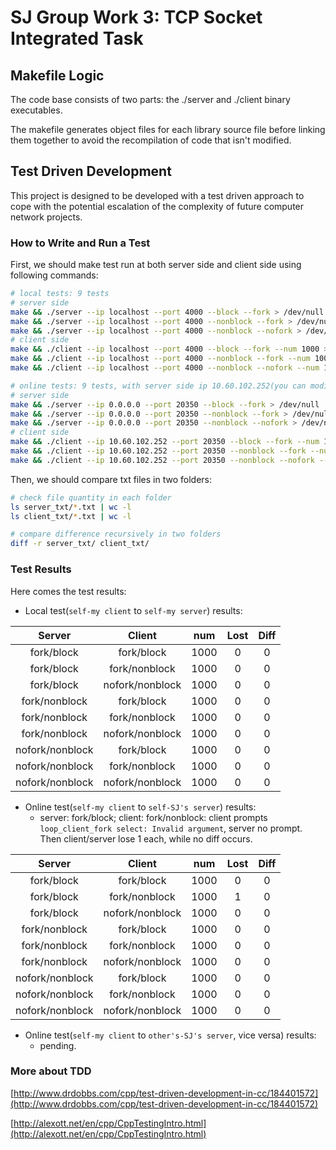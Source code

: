 # SJ Group Work 3: TCP Socket Integrated Task

## Makefile Logic

The code base consists of two parts: the ./server and ./client binary executables.

The makefile generates object files for each library source file before linking them together to avoid the recompilation of code that isn't modified.

## Test Driven Development

This project is designed to be developed with a test driven approach to cope with the potential escalation of the complexity of future computer network projects.

### How to Write and Run a Test

First, we should make test run at both server side and client side using following commands:

```bash
# local tests: 9 tests
# server side
make && ./server --ip localhost --port 4000 --block --fork > /dev/null
make && ./server --ip localhost --port 4000 --nonblock --fork > /dev/null
make && ./server --ip localhost --port 4000 --nonblock --nofork > /dev/null
# client side
make && ./client --ip localhost --port 4000 --block --fork --num 1000 > /dev/null
make && ./client --ip localhost --port 4000 --nonblock --fork --num 1000 > /dev/null
make && ./client --ip localhost --port 4000 --nonblock --nofork --num 1000 > /dev/null

# online tests: 9 tests, with server side ip 10.60.102.252(you can modify it)
# server side
make && ./server --ip 0.0.0.0 --port 20350 --block --fork > /dev/null
make && ./server --ip 0.0.0.0 --port 20350 --nonblock --fork > /dev/null
make && ./server --ip 0.0.0.0 --port 20350 --nonblock --nofork > /dev/null
# client side
make && ./client --ip 10.60.102.252 --port 20350 --block --fork --num 1000 > /dev/null
make && ./client --ip 10.60.102.252 --port 20350 --nonblock --fork --num 1000 > /dev/null
make && ./client --ip 10.60.102.252 --port 20350 --nonblock --nofork --num 1000 > /dev/null
```

Then, we should compare txt files in two folders:

```bash
# check file quantity in each folder
ls server_txt/*.txt | wc -l
ls client_txt/*.txt | wc -l

# compare difference recursively in two folders
diff -r server_txt/ client_txt/
```

### Test Results

Here comes the test results:

* Local test(`self-my client` to `self-my server`) results:

| Server | Client | num | Lost | Diff |
|:------:|:------:|:------:|:------:|:------:|
|fork/block| fork/block | 1000 | 0 | 0 |
|fork/block| fork/nonblock | 1000 | 0 | 0 |
|fork/block| nofork/nonblock | 1000 | 0 | 0 |
|fork/nonblock| fork/block | 1000 | 0 | 0 |
|fork/nonblock| fork/nonblock | 1000 | 0 | 0 |
|fork/nonblock| nofork/nonblock | 1000 | 0 | 0 |
|nofork/nonblock| fork/block | 1000 | 0 | 0 |
|nofork/nonblock| fork/nonblock | 1000 | 0 | 0 |
|nofork/nonblock| nofork/nonblock | 1000 | 0 | 0 |

* Online test(`self-my client` to `self-SJ's server`) results:
  * server: fork/block; client: fork/nonblock: client prompts `loop_client_fork select: Invalid argument`, server no prompt. Then client/server lose 1 each, while no diff occurs.

| Server | Client | num | Lost | Diff |
|:------:|:------:|:------:|:------:|:------:|
|fork/block| fork/block | 1000 | 0 | 0 |
|fork/block| fork/nonblock | 1000 | 1 | 0 |
|fork/block| nofork/nonblock | 1000 | 0 | 0 |
|fork/nonblock| fork/block | 1000 | 0 | 0 |
|fork/nonblock| fork/nonblock | 1000 | 0 | 0 |
|fork/nonblock| nofork/nonblock | 1000 | 0 | 0 |
|nofork/nonblock| fork/block | 1000 | 0 | 0 |
|nofork/nonblock| fork/nonblock | 1000 | 0 | 0 |
|nofork/nonblock| nofork/nonblock | 1000 | 0 | 0 |

* Online test(`self-my client` to `other's-SJ's server`, vice versa) results:
  * pending.

### More about TDD

[http://www.drdobbs.com/cpp/test-driven-development-in-cc/184401572](http://www.drdobbs.com/cpp/test-driven-development-in-cc/184401572)

[http://alexott.net/en/cpp/CppTestingIntro.html](http://alexott.net/en/cpp/CppTestingIntro.html)
